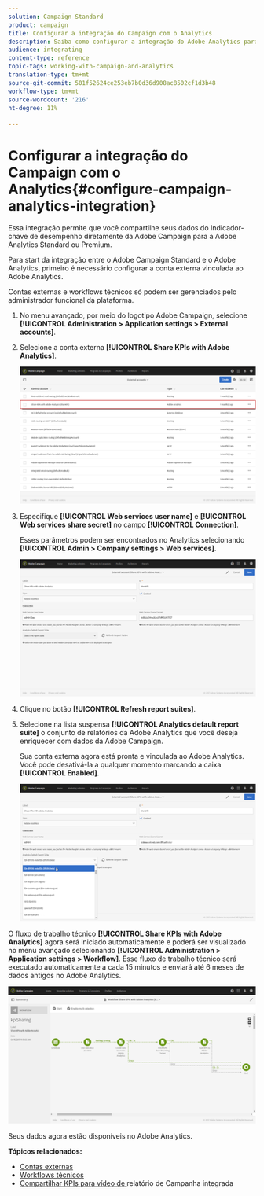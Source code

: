 ```yaml
---
solution: Campaign Standard
product: campaign
title: Configurar a integração do Campaign com o Analytics
description: Saiba como configurar a integração do Adobe Analytics para o start que mede o sucesso de seus delivery de email.
audience: integrating
content-type: reference
topic-tags: working-with-campaign-and-analytics
translation-type: tm+mt
source-git-commit: 501f52624ce253eb7b0d36d908ac8502cf1d3b48
workflow-type: tm+mt
source-wordcount: '216'
ht-degree: 11%

---
```



# Configurar a integração do Campaign com o Analytics{#configure-campaign-analytics-integration}

Essa integração permite que você compartilhe seus dados do Indicador-chave de desempenho diretamente da Adobe Campaign para a Adobe Analytics Standard ou Premium.

Para start da integração entre o Adobe Campaign Standard e o Adobe Analytics, primeiro é necessário configurar a conta externa vinculada ao Adobe Analytics.

Contas externas e workflows técnicos só podem ser gerenciados pelo administrador funcional da plataforma.

1. No menu avançado, por meio do logotipo Adobe Campaign, selecione **[!UICONTROL Administration > Application settings > External accounts]**.
1. Selecione a conta externa **[!UICONTROL Share KPIs with Adobe Analytics]**.

   ![](assets/analytics_2.png)

1. Especifique **[!UICONTROL Web services user name]** e **[!UICONTROL Web services share secret]** no campo **[!UICONTROL Connection]**.

   Esses parâmetros podem ser encontrados no Analytics selecionando **[!UICONTROL Admin > Company settings > Web services]**.

   ![](assets/analytics_1.png)

1. Clique no botão **[!UICONTROL Refresh report suites]**.
1. Selecione na lista suspensa **[!UICONTROL Analytics default report suite]** o conjunto de relatórios da Adobe Analytics que você deseja enriquecer com dados da Adobe Campaign.

   Sua conta externa agora está pronta e vinculada ao Adobe Analytics. Você pode desativá-la a qualquer momento marcando a caixa **[!UICONTROL Enabled]**.

   ![](assets/analytics.png)

O fluxo de trabalho técnico **[!UICONTROL Share KPIs with Adobe Analytics]** agora será iniciado automaticamente e poderá ser visualizado no menu avançado selecionando **[!UICONTROL Administration > Application settings > Workflow]**. Esse fluxo de trabalho técnico será executado automaticamente a cada 15 minutos e enviará até 6 meses de dados antigos no Adobe Analytics.

![](assets/analytics_3.png)

Seus dados agora estão disponíveis no Adobe Analytics.

**Tópicos relacionados:**

* [Contas externas](../../administration/using/external-accounts.md)
* [Workflows técnicos](../../administration/using/technical-workflows.md)
* [Compartilhar KPIs para vídeo de ](https://helpx.adobe.com/marketing-cloud/how-to/email-marketing.html) relatório de Campanha integrada

